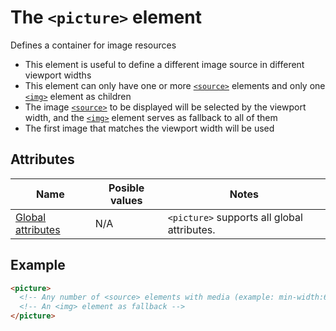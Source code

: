 # The `<picture>` element
Defines a container for image resources

- This element is useful to define a different image source in different viewport widths
- This element can only have one or more [`<source>`](source.md) elements and only one [`<img>`](img.md) element as children
- The image [`<source>`](source.md) to be displayed will be selected by the viewport width, and the [`<img>`](img.md) element serves as fallback to all of them
- The first image that matches the viewport width will be used

## Attributes
| Name | Posible values | Notes |
|-|-|-|
| [Global attributes](../first-steps/global-attributes.md) | N/A | `<picture>` supports all global attributes. |

## Example
```html
<picture>
  <!-- Any number of <source> elements with media (example: min-width:650px) and srcset (example: img_pink_flowers.jpg) attributes set -->
  <!-- An <img> element as fallback -->
</picture>
```